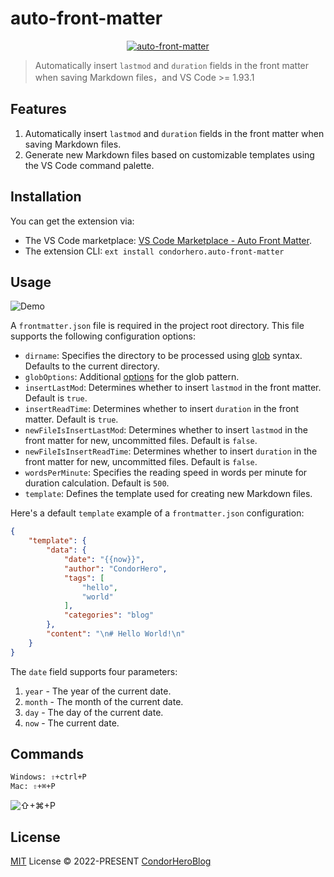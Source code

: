 # auto-front-matter

<p align="center">
	<a href="https://github.com/condorheroblog/auto-front-matter#readme" target="_blank">
		<img src="https://raw.githubusercontent.com/condorheroblog/auto-front-matter/main/packages/vscode/assets/ico-128x128.png" alt="auto-front-matter"/>
	</a>
	<a href="https://marketplace.visualstudio.com/items?itemName=condorhero.auto-front-matter" title="Check it out on the Visual Studio Marketplace"></a>
</p>

> Automatically insert `lastmod` and `duration` fields in the front matter when saving Markdown files，and VS Code >= 1.93.1

## Features

1. Automatically insert `lastmod` and `duration` fields in the front matter when saving Markdown files.
2. Generate new Markdown files based on customizable templates using the VS Code command palette.

## Installation

You can get the extension via:

- The VS Code marketplace: [VS Code Marketplace - Auto Front Matter](https://marketplace.visualstudio.com/items?itemName=condorhero.auto-front-matter).
- The extension CLI: `ext install condorhero.auto-front-matter`

## Usage

![Demo](https://user-images.githubusercontent.com/47056890/201293665-e720e6a7-5d86-40a2-a612-750889aa89c3.gif)

A `frontmatter.json` file is required in the project root directory. This file supports the following configuration options:

- `dirname`: Specifies the directory to be processed using [glob](https://github.com/isaacs/node-glob) syntax. Defaults to the current directory.
- `globOptions`: Additional [options](https://github.com/isaacs/node-glob#options) for the glob pattern.
- `insertLastMod`: Determines whether to insert `lastmod` in the front matter. Default is `true`.
- `insertReadTime`: Determines whether to insert `duration` in the front matter. Default is `true`.
- `newFileIsInsertLastMod`: Determines whether to insert `lastmod` in the front matter for new, uncommitted files. Default is `false`.
- `newFileIsInsertReadTime`: Determines whether to insert `duration` in the front matter for new, uncommitted files. Default is `false`.
- `wordsPerMinute`: Specifies the reading speed in words per minute for duration calculation. Default is `500`.
- `template`: Defines the template used for creating new Markdown files.

Here's a default `template` example of a `frontmatter.json` configuration:

```json
{
	"template": {
		"data": {
			"date": "{{now}}",
			"author": "CondorHero",
			"tags": [
				"hello",
				"world"
			],
			"categories": "blog"
		},
		"content": "\n# Hello World!\n"
	}
}
```

The `date` field supports four parameters:

1. `year` - The year of the current date.
2. `month` - The month of the current date.
3. `day` - The day of the current date.
4. `now` - The current date.

## Commands

```bash
Windows: ⇧+ctrl+P
Mac: ⇧+⌘+P
```

![⇧+⌘+P](https://user-images.githubusercontent.com/47056890/201308506-a3200f6a-81be-41f4-994b-57d09613bee5.png)

## License

[MIT](https://github.com/condorheroblog/auto-front-matter/blob/main/LICENSE) License © 2022-PRESENT [CondorHeroBlog](https://github.com/condorheroblog)
